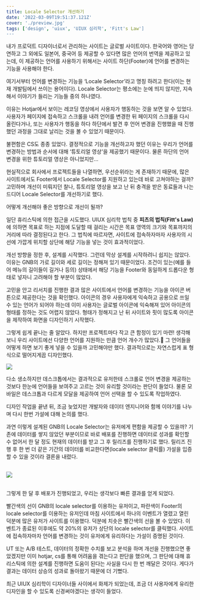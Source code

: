 ```yaml
---
title: Locale Selector 개선하기
date: '2022-03-09T19:51:37.121Z'
cover: './preview.jpg'
tags: ['design', 'uiux', 'UIUX 심리학', 'Fitt's Law']
---
```


내가 프로덕트 디자이너로서 관리하는 사이트는 글로벌 사이트이다. 
한국어와 영어는 당연하고 그 외에도 일본어, 중국어 등 제공할 수 있다면 많은 언어의 번역을 제공하고 있는데, 이 제공하는 언어를 사용하기 위해서는 사이트 하단(Footer)에 언어를 변경하는 기능을 사용해야 한다.

여기서부터 언어를 변경하는 기능을 ‘Locale Selector’라고 명칭 하려고 한다(이는 현재 개발팀에서 쓰이는 용어이다). Locale Selector는 평소에는 눈에 띄지 않지만, 지속해서 이야기가 들리는 기능들 중의 하나였다.

이유는 Hotjar에서 보이는 레코딩 영상에서 사용자가 행동하는 것을 보면 알 수 있었다. 사용자가 페이지에 접속하고 스크롤을 내려 언어를 변경한 뒤 페이지의 스크롤을 다시 올린다거나, 또는 사용자가 행동을 하다 하단에서 발견 후 언어 변경을 진행했을 때 진행했던 과정을 그대로 날리는 것을 볼 수 있었기 때문이다.

불편함은 CS도 종종 있었다. 결정적으로 기능을 개선하고자 했던 이유는 우리가 언어를 변경하는 방법과 순서에 대해 ‘튜토리얼 영상'을 제공했기 때문이다. 물론 하단의 언어 변경을 위한 튜토리얼 영상은 아니었지만...


현실적으로 회사에서 프로젝트들을 나열하면, 우선순위라는 게 존재하기 때문에, 많은 사이트에서도 Footer에서 Locale Selector를 지원하고 있는데 바로 고쳐야하는 걸까? 고민하며 개선이 미뤄지던 찰나, 튜토리얼 영상을 보고 난 뒤 충격을 받은 동료들과 나는 드디어 Locale Selector를 개선하기로 했다.

어떻게 개선해야 좋은 방향으로 개선이 될까?

일단 휴리스틱에 의한 접근을 시도했다.
UIUX 심리학 법칙 중 <b>피츠의 법칙(Fitt's Law)</b>에 의하면 목표로 하는 지점에 도달할 때 걸리는 시간은 목표 영역의 크기와 목표까지의 거리에 따라 결정된다고 한다. 그 법칙에 따르자면, 사이트에 접속하자마자 사용자의 시선에 가깝게 위치할 상단에 해당 기능을 넣는 것이 효과적이었다.

개선 방향을 정한 후, 설계를 시작했다. 그런데 막상 설계를 시작하려니 쉽지는 않았다. 이유는 GNB의 가로 길이와 세로 길이는 정해져 있기 때문이었다. 조건이 있는(예를 들어 메뉴의 길이들이 길거나 등의) 상태에서 해당 기능을 Footer와 동일하게 드롭다운 형태로 넣자니 고려해야 할 부분이 많았다.

고민을 안고 리서치를 진행한 결과 많은 사이트에서 언어를 변경하는 기능을 아이콘 버튼으로 제공한다는 것을 확인했다. 아이콘의 경우 사용자에게 익숙하고 공용으로 쓰일 수 있는 언어가 되어야 하는데 이미 사용자는 글로벌 아이콘에 익숙해져 있어 아이콘의 형태를 정하는 것도 어렵지 않았다. 형태가 정해지고 난 뒤 사이트와 핏이 많도록 아이콘을 제작하여 화면을 디자인하기 시작했다.

그렇게 쉽게 끝나는 줄 알았다. 하지만 프로젝트마다 작고 큰 함정이 있기 마련!
생각해보니 우리 사이트에선 다양한 언어를 지원하는 만큼 언어 개수가 많았다.🥲 그 언어들을 어떻게 하면 보기 좋게 넣을 수 있을까 고민해야만 했다. 결과적으로는 자연스럽게 표 형식으로 떨어지게끔 디자인했다.

<img src="/modal.png"><br>

다소 생소하지만 데스크톱에서는 결과적으로 유저한테 스크롤로 언어 변경을 제공하는 것보다 한눈에 언어들을 보여주고 고르는 것이 유리할 것이라는 판단이 들었다. 물론 모바일은 데스크톱과 다르게 모달을 제공하여 언어 선택을 할 수 있도록 작업하였다.

디자인 작업을 끝낸 뒤, 조금 늦었지만 개발자와 데이터 엔지니어와 함께 이야기를 나누며 다시 한번 가설에 대해 논의를 했다.

과연 이렇게 설계된 GNB의 Locale Selector는 유저에게 편함을 제공할 수 있을까? 기존에 데이터를 쌓지 않았던 부분이므로 바로 배포를 진행하면 데이터로 성과를 확인할 수 없어서 한 달 정도 현재의 데이터를 받고 그 후 릴리즈를 진행하기로 했다. 릴리즈 진행 후 한 번 더 같은 기간의 데이터를 비교한다면(locale selector 클릭률) 가설을 입증할 수 있을 것이라 결론을 내렸다.

<br>
<img src="/mixpanel.png">
<br>
<br>

그렇게 한 달 후 배포가 진행되었고, 우리는 생각보다 빠른 결과를 얻게 되었다.

빨간색의 선이 GNB의 locale selector를 이용하는 유저이고, 파란색이 Footer의 locale selector를 이용하는 유저인데 마침 사이트에서 하나의 이벤트가 열렸고 열린 덕분에 많은 유저가 사이트를 이용했다. 덕분에 치솟은 빨간색의 선을 볼 수 있었다. 이벤트가 종료된 이후에도 약 20%의 유저가 상단의 locale selector를 클릭했다. 사이트에 접속하자마자 언어를 변경하는 것이 유저에게 유리하다는 가설이 증명된 것이다.

UT 또는 A/B 테스트, 데이터의 정확한 수치를 보고 분석을 하며 개선을 진행했으면 좋았겠지만 이미 hotjar, cs를 통해 어려움을 겪는다고 판단을 했으며, 그 판단에 대해 휴리스틱에 의한 설계를 진행하면 도움이 된다는 사실을 다시 한 번 깨달은 것이다. 게다가 결과는 데이터 상승의 성과로 돌아왔기 때문에 더 기뻤다.

최근 UIUX 심리학이 디자이너들 사이에서 화제가 되었는데, 조금 더 사용자에게 유리한 디자인을 할 수 있도록 신경써야겠다는 생각이 들었다.
